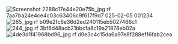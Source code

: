 ![Screenshot 2![288c17e44e20e75b_jpg rf 7aa7ba24e4ce4c03c63406c9f617f9d7](https://github.com/user-attachments/assets/37f8b2f5-184f-4617-a51f-f85d8eaafe5d)
025-02-05 001234](https://github.com/user-attachments/assets/34eec52e-74f0-473c-8755-bf597fc4f904) ![265_jpg rf b09e2fc6e36d2ed240115eb5027466c1](https://github.com/user-attachments/assets/287fd408-8f6b-4f5d-98c2-0321f10e7288)
![244_jpg rf 3bf6d48acb21bbcfa8c19a21878eb02a](https://github.com/user-attachments/assets/4204f09f-8e33-453d-a50e-7e28f36e80dd) ![4de3d1f41968bd96_jpg rf d9e3c4c15da6a97e8f288ef16fab2cea](https://github.com/user-attachments/assets/c230c123-091d-46b7-a836-274ea8e7a59e)
